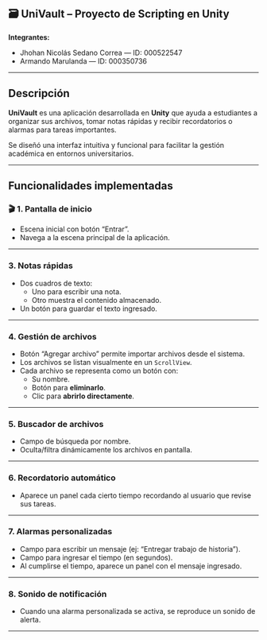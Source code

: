## 🗃️ UniVault – Proyecto de Scripting en Unity

**Integrantes:**
- Jhohan Nicolás Sedano Correa — ID: 000522547  
- Armando Marulanda — ID: 000350736  

---

##  Descripción

**UniVault** es una aplicación desarrollada en **Unity** que ayuda a estudiantes a organizar sus archivos, tomar notas rápidas y recibir recordatorios o alarmas para tareas importantes.  

Se diseñó una interfaz intuitiva y funcional para facilitar la gestión académica en entornos universitarios.

---

##  Funcionalidades implementadas

### 🎬 1. Pantalla de inicio
- Escena inicial con botón “Entrar”.
- Navega a la escena principal de la aplicación.


---

###  3. Notas rápidas
- Dos cuadros de texto:
  - Uno para escribir una nota.
  - Otro muestra el contenido almacenado.
- Un botón para guardar el texto ingresado.

---

###  4. Gestión de archivos
- Botón “Agregar archivo” permite importar archivos desde el sistema.
- Los archivos se listan visualmente en un `ScrollView`.
- Cada archivo se representa como un botón con:
  - Su nombre.
  - Botón para **eliminarlo**.
  - Clic para **abrirlo directamente**.

---

###  5. Buscador de archivos
- Campo de búsqueda por nombre.
- Oculta/filtra dinámicamente los archivos en pantalla.

---

###  6. Recordatorio automático
- Aparece un panel cada cierto tiempo recordando al usuario que revise sus tareas.

---

###  7. Alarmas personalizadas
- Campo para escribir un mensaje (ej: “Entregar trabajo de historia”).
- Campo para ingresar el tiempo (en segundos).
- Al cumplirse el tiempo, aparece un panel con el mensaje ingresado.

---

###  8. Sonido de notificación
- Cuando una alarma personalizada se activa, se reproduce un sonido de alerta.

---



